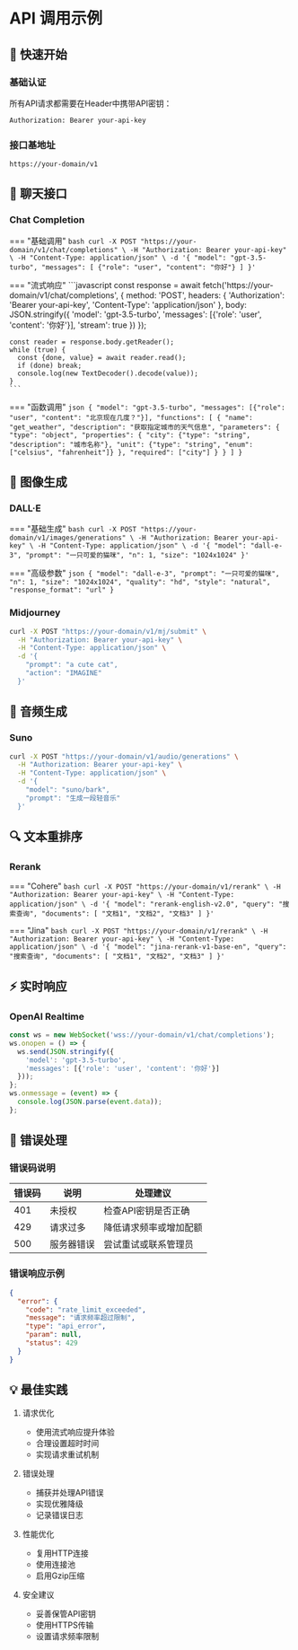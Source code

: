# API 调用示例

## 🚀 快速开始

### 基础认证
所有API请求都需要在Header中携带API密钥：

```bash
Authorization: Bearer your-api-key
```

### 接口基地址
```
https://your-domain/v1
```

## 💬 聊天接口

### Chat Completion

=== "基础调用"
    ```bash
    curl -X POST "https://your-domain/v1/chat/completions" \
      -H "Authorization: Bearer your-api-key" \
      -H "Content-Type: application/json" \
      -d '{
        "model": "gpt-3.5-turbo",
        "messages": [
          {"role": "user", "content": "你好"}
        ]
      }'
    ```

=== "流式响应"
    ```javascript
    const response = await fetch('https://your-domain/v1/chat/completions', {
      method: 'POST',
      headers: {
        'Authorization': 'Bearer your-api-key',
        'Content-Type': 'application/json'
      },
      body: JSON.stringify({
        'model': 'gpt-3.5-turbo',
        'messages': [{'role': 'user', 'content': '你好'}],
        'stream': true
      })
    });

    const reader = response.body.getReader();
    while (true) {
      const {done, value} = await reader.read();
      if (done) break;
      console.log(new TextDecoder().decode(value));
    }
    ```

=== "函数调用"
    ```json
    {
      "model": "gpt-3.5-turbo",
      "messages": [{"role": "user", "content": "北京现在几度？"}],
      "functions": [
        {
          "name": "get_weather",
          "description": "获取指定城市的天气信息",
          "parameters": {
            "type": "object",
            "properties": {
              "city": {"type": "string", "description": "城市名称"},
              "unit": {"type": "string", "enum": ["celsius", "fahrenheit"]}
            },
            "required": ["city"]
          }
        }
      ]
    }
    ```

## 🎨 图像生成

### DALL·E

=== "基础生成"
    ```bash
    curl -X POST "https://your-domain/v1/images/generations" \
      -H "Authorization: Bearer your-api-key" \
      -H "Content-Type: application/json" \
      -d '{
        "model": "dall-e-3",
        "prompt": "一只可爱的猫咪",
        "n": 1,
        "size": "1024x1024"
      }'
    ```

=== "高级参数"
    ```json
    {
      "model": "dall-e-3",
      "prompt": "一只可爱的猫咪",
      "n": 1,
      "size": "1024x1024",
      "quality": "hd",
      "style": "natural",
      "response_format": "url"
    }
    ```

### Midjourney

```bash
curl -X POST "https://your-domain/v1/mj/submit" \
  -H "Authorization: Bearer your-api-key" \
  -H "Content-Type: application/json" \
  -d '{
    "prompt": "a cute cat",
    "action": "IMAGINE"
  }'
```

## 🎵 音频生成

### Suno

```bash
curl -X POST "https://your-domain/v1/audio/generations" \
  -H "Authorization: Bearer your-api-key" \
  -H "Content-Type: application/json" \
  -d '{
    "model": "suno/bark",
    "prompt": "生成一段轻音乐"
  }'
```

## 🔍 文本重排序

### Rerank

=== "Cohere"
    ```bash
    curl -X POST "https://your-domain/v1/rerank" \
      -H "Authorization: Bearer your-api-key" \
      -H "Content-Type: application/json" \
      -d '{
        "model": "rerank-english-v2.0",
        "query": "搜索查询",
        "documents": [
          "文档1",
          "文档2",
          "文档3"
        ]
      }'
    ```

=== "Jina"
    ```bash
    curl -X POST "https://your-domain/v1/rerank" \
      -H "Authorization: Bearer your-api-key" \
      -H "Content-Type: application/json" \
      -d '{
        "model": "jina-rerank-v1-base-en",
        "query": "搜索查询",
        "documents": [
          "文档1",
          "文档2",
          "文档3"
        ]
      }'
    ```

## ⚡ 实时响应

### OpenAI Realtime

```javascript
const ws = new WebSocket('wss://your-domain/v1/chat/completions');
ws.onopen = () => {
  ws.send(JSON.stringify({
    'model': 'gpt-3.5-turbo',
    'messages': [{'role': 'user', 'content': '你好'}]
  }));
};
ws.onmessage = (event) => {
  console.log(JSON.parse(event.data));
};
```

## 🔧 错误处理

### 错误码说明

| 错误码 | 说明 | 处理建议 |
|--------|------|----------|
| 401 | 未授权 | 检查API密钥是否正确 |
| 429 | 请求过多 | 降低请求频率或增加配额 |
| 500 | 服务器错误 | 尝试重试或联系管理员 |

### 错误响应示例

```json
{
  "error": {
    "code": "rate_limit_exceeded",
    "message": "请求频率超过限制",
    "type": "api_error",
    "param": null,
    "status": 429
  }
}
```

## 💡 最佳实践

1. 请求优化
   - 使用流式响应提升体验
   - 合理设置超时时间
   - 实现请求重试机制

2. 错误处理
   - 捕获并处理API错误
   - 实现优雅降级
   - 记录错误日志

3. 性能优化
   - 复用HTTP连接
   - 使用连接池
   - 启用Gzip压缩

4. 安全建议
   - 妥善保管API密钥
   - 使用HTTPS传输
   - 设置请求频率限制 